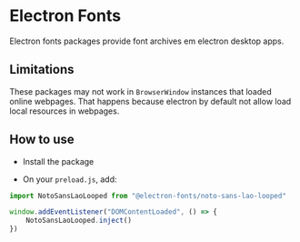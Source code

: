 # Electron Fonts

Electron fonts packages provide font archives em electron desktop apps.

## Limitations

These packages may not work in `BrowserWindow` instances that loaded online webpages. That happens because electron by default not allow load local resources in webpages.

## How to use

* Install the package

* On your `preload.js`, add:

```ts
import NotoSansLaoLooped from "@electron-fonts/noto-sans-lao-looped"

window.addEventListener("DOMContentLoaded", () => {
    NotoSansLaoLooped.inject()
})
```